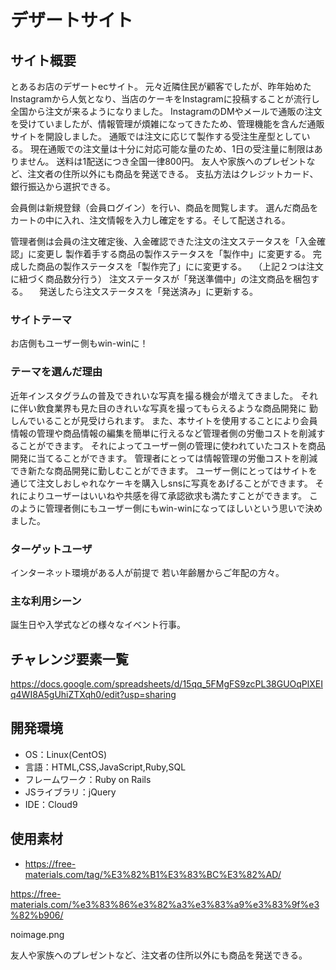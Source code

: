 # デザートサイト
## サイト概要
とあるお店のデザートecサイト。
元々近隣住民が顧客でしたが、昨年始めたInstagramから人気となり、当店のケーキをInstagramに投稿することが流行し全国から注文が来るようになりました。
InstagramのDMやメールで通販の注文を受けていましたが、情報管理が煩雑になってきたため、管理機能を含んだ通販サイトを開設しました。
通販では注文に応じて製作する受注生産型としている。
現在通販での注文量は十分に対応可能な量のため、1日の受注量に制限はありません。
送料は1配送につき全国一律800円。
友人や家族へのプレゼントなど、注文者の住所以外にも商品を発送できる。
支払方法はクレジットカード、銀行振込から選択できる。

会員側は新規登録（会員ログイン）を行い、商品を閲覧します。
選んだ商品をカートの中に入れ、注文情報を入力し確定をする。そして配送される。

管理者側は会員の注文確定後、入金確認できた注文の注文ステータスを「入金確認」に変更し
製作着手する商品の製作ステータスを「製作中」に変更する。
完成した商品の製作ステータスを「製作完了」にに変更する。
　（上記２つは注文に紐づく商品数分行う）
注文ステータスが「発送準備中」の注文商品を梱包する。
　発送したら注文ステータスを「発送済み」に更新する。


### サイトテーマ
お店側もユーザー側もwin-winに！

### テーマを選んだ理由
近年インスタグラムの普及できれいな写真を撮る機会が増えてきました。
それに伴い飲食業界も見た目のきれいな写真を撮ってもらえるような商品開発に
勤しんでいることが見受けられます。
また、本サイトを使用することにより会員情報の管理や商品情報の編集を簡単に行えるなど管理者側の労働コストを削減することができます。
それによってユーザー側の管理に使われていたコストを商品開発に当てることができます。
管理者にとっては情報管理の労働コストを削減でき新たな商品開発に勤しむことができます。
ユーザー側にとってはサイトを通じて注文しおしゃれなケーキを購入しsnsに写真をあげることができます。
それによりユーザーはいいねや共感を得て承認欲求も満たすことができます。
このように管理者側にもユーザー側にもwin-winになってほしいという思いで決めました。
### ターゲットユーザ
インターネット環境がある人が前提で
若い年齢層からご年配の方々。

### 主な利用シーン
誕生日や入学式などの様々なイベント行事。

## チャレンジ要素一覧
https://docs.google.com/spreadsheets/d/15qq_5FMgFS9zcPL38GUOqPlXEIq4WI8A5gUhiZTXqh0/edit?usp=sharing

## 開発環境
- OS：Linux(CentOS)
- 言語：HTML,CSS,JavaScript,Ruby,SQL
- フレームワーク：Ruby on Rails
- JSライブラリ：jQuery
- IDE：Cloud9

## 使用素材
- https://free-materials.com/tag/%E3%82%B1%E3%83%BC%E3%82%AD/

https://free-materials.com/%e3%83%86%e3%82%a3%e3%83%a9%e3%83%9f%e3%82%b906/

noimage.png

友人や家族へのプレゼントなど、注文者の住所以外にも商品を発送できる。
